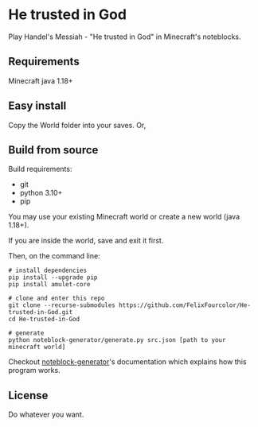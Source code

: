 # He trusted in God
Play Handel's Messiah - "He trusted in God" in Minecraft's noteblocks.

## Requirements
Minecraft java 1.18+

## Easy install 
Copy the World folder into your saves. Or,

## Build from source
Build requirements: 
* git
* python 3.10+
* pip

You may use your existing Minecraft world or create a new world (java 1.18+).

If you are inside the world, save and exit it first.

Then, on the command line:

```
# install dependencies
pip install --upgrade pip
pip install amulet-core

# clone and enter this repo
git clone --recurse-submodules https://github.com/FelixFourcolor/He-trusted-in-God.git
cd He-trusted-in-God

# generate
python noteblock-generator/generate.py src.json [path to your minecraft world]
```

Checkout [noteblock-generator](https://github.com/FelixFourcolor/noteblock-generator)'s documentation which explains how this program works.

## License
Do whatever you want.